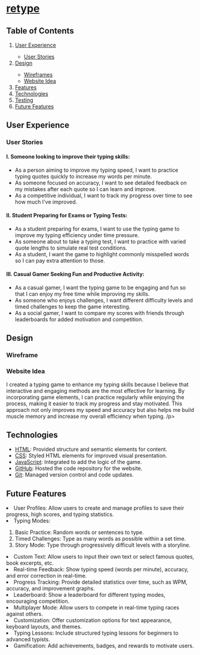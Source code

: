 # [retype](https://discoveren.github.io/retype/)


## Table of Contents
<ol>
<li><a href="#user-experience">User Experience</a></li>
    <ul>
    <li><a href="#user-stories">User Stories</a></li>
    </ul>
<li><a href="#design">Design</a></li>
<ul>
<li><a href="#wireframes">Wireframes</a></li>
<li><a href="#website-idea">Website Idea</a></li>
</ul>
<li><a href="#features">Features</a></li>
<li><a href="#technologies">Technologies</a></li>
<li><a href="#testing">Testing</a></li>
<li><a href="#future-features">Future Features</a></li>
</ol>

## User Experience

### User Stories

#### I. Someone looking to improve their typing skills:

<ul>
<li>As a person aiming to improve my typing speed, I want to practice typing quotes quickly to increase my words per minute.</li>
<li>As someone focused on accuracy, I want to see detailed feedback on my mistakes after each quote so I can learn and improve.</li>
<li>As a competitive individual, I want to track my progress over time to see how much I've improved.</li>
</ul>

#### II. Student Preparing for Exams or Typing Tests:

<ul>
<li>As a student preparing for exams, I want to use the typing game to improve my typing efficiency under time pressure.</li>
<li>As someone about to take a typing test, I want to practice with varied quote lengths to simulate real test conditions.</li>
<li>As a student, I want the game to highlight commonly misspelled words so I can pay extra attention to those.</li>
</ul>

#### III. Casual Gamer Seeking Fun and Productive Activity:
<ul>
<li>As a casual gamer, I want the typing game to be engaging and fun so that I can enjoy my free time while improving my skills.</li>
<li>As someone who enjoys challenges, I want different difficulty levels and timed challenges to keep the game interesting.</li>
<li>As a social gamer, I want to compare my scores with friends through leaderboards for added motivation and competition.</li>
</ul>

## Design

### Wireframe


### Website Idea

<p>I created a typing game to enhance my typing skills because I believe that interactive and engaging methods are the most effective for learning. By incorporating game elements, I can practice regularly while enjoying the process, making it easier to track my progress and stay motivated. This approach not only improves my speed and accuracy but also helps me build muscle memory and increase my overall efficiency when typing. /p>



## Technologies

- [HTML](https://web.dev/learn/html/overview/): Provided structure and semantic elements for content.
- [CSS](https://developer.mozilla.org/en-US/docs/Web/CSS): Styled HTML elements for improved visual presentation.
- [JavaScript](https://developer.mozilla.org/en-US/docs/Web/JavaScript): Integrated to add the logic of the game.
- [GitHub](https://github.com/): Hosted the code repository for the website.
- [Git](https://git-scm.com/): Managed version control and code updates.


## Future Features

<li>User Profiles: Allow users to create and manage profiles to save their progress, high scores, and typing statistics.</li>

<li>Typing Modes:</li>
<ol>
<li>Basic Practice: Random words or sentences to type.</li>
<li>Timed Challenges: Type as many words as possible within a set time.</li>
<li>Story Mode: Type through progressively difficult levels with a storyline.</li>
</ol>

<li>Custom Text: Allow users to input their own text or select famous quotes, book excerpts, etc.</li>
<li>Real-time Feedback: Show typing speed (words per minute), accuracy, and error correction in real-time.</li>
<li>Progress Tracking: Provide detailed statistics over time, such as WPM, accuracy, and improvement graphs.</li>
<li>Leaderboard: Show a leaderboard for different typing modes, encouraging competition.</li>
<li>Multiplayer Mode: Allow users to compete in real-time typing races against others.</li>
<li>Customization: Offer customization options for text appearance, keyboard layouts, and themes.</li>
<li>Typing Lessons: Include structured typing lessons for beginners to advanced typists.</li>
<li>Gamification: Add achievements, badges, and rewards to motivate users.</li>

